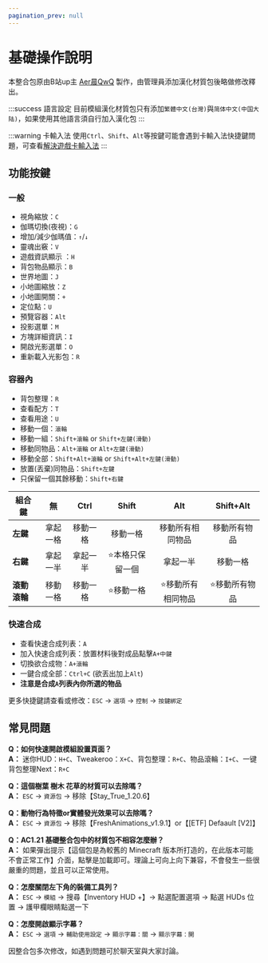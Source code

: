 ```yaml
---
pagination_prev: null
---
```


# 基礎操作說明

本整合包原由B站up主 [Aer晨QwQ](https：//space.bilibili.com/1989205162) 製作，由管理員添加漢化材質包後略做修改釋出。

:::success 語言設定
目前模組漢化材質包只有添加`繁體中文(台灣)`與`简体中文(中国大陆)`，如果使用其他語言須自行加入漢化包
:::

:::warning 卡輸入法
使用`Ctrl`、`Shift`、`Alt`等按鍵可能會遇到卡輸入法快捷鍵問題，可查看[解決遊戲卡輸入法](/docs/other/input-stuck)
:::
## 功能按鍵

### 一般
* 視角縮放：`C`
* 伽瑪切換(夜視)：`G`
* 增加/減少伽瑪值：`↑`/`↓`
* 靈魂出竅：`V`
* 遊戲資訊顯示 ：`H`
* 背包物品顯示：`B`
* 世界地圖：`J`
* 小地圖縮放：`Z`
* 小地圖開關：`+`
* 定位點：`U`
* 預覽容器：`Alt`
* 投影選單：`M`
* 方塊詳細資訊：`I`
* 開啟光影選單：`O`
* 重新載入光影包：`R`

### 容器內
* 背包整理：`R`
* 查看配方：`T`
* 查看用途：`U`
* 移動一個：`滾輪`
* 移動一組：`Shift+滾輪` or `Shift+左鍵(滑動)`
* 移動同物品：`Alt+滾輪` or `Alt+左鍵(滑動)`
* 移動全部：`Shift+Alt+滾輪` or `Shift+Alt+左鍵(滑動)`
* 放置(丟棄)同物品：`Shift+左鍵`
* 只保留一個其餘移動：`Shift+右鍵`
  
| 組合鍵       |    無    |   Ctrl   |     Shift      |      Alt       | Shift+Alt  |
| ------------ |:--------:|:--------:|:--------------:|:----------------:|:------------:|
| **左鍵**     | 拿起一格 | 移動一格 |    移動一格    | 移動所有相同物品 | 移動所有物品 |
| **右鍵**     | 拿起一半 | 拿起一半 | ⭐本格只保留一個 |     拿起一半     |   移動一格   |
| **滾動滾輪** | 移動一格 | 移動一格 |    ⭐移動一格    | ⭐移動所有相同物品 | ⭐移動所有物品 |

### 快速合成
* 查看快速合成列表：`A`
* 加入快速合成列表：放置材料後對成品點擊`A+中鍵`
* 切換欲合成物：`A+滾輪`
* 一鍵合成全部：`Ctrl+C` (欲丟出加上`Alt`)
* **注意是合成`A`列表內你所選的物品**

更多快捷鍵請查看或修改：`ESC` -> `選項` -> `控制` -> `按鍵綁定`


## 常見問題

**Q：如何快速開啟模組設置頁面？**  
**A：** 迷你HUD：`H+C`、Tweakeroo：`X+C`、背包整理：`R+C`、物品滾輪：`I+C`、一键背包整理Next：`R+C`

**Q：這個樹葉 樹木 花草的材質可以去除嗎？**  
**A：** `ESC` -> `資源包` -> 移除【Stay_True_1.20.6】

**Q：動物行為特徵or實體發光效果可以去除嗎？**  
**A：** `ESC` -> `資源包` -> 移除【FreshAnimations_v1.9.1】or【[ETF] Defaault [V2]】

**Q：AC1.21 基礎整合包中的材質包不相容怎麼辦？**  
**A：** 如果彈出提示【這個包是為較舊的 Minecraft 版本所打造的，在此版本可能不會正常工作】介面，點擊是加載即可。理論上可向上向下兼容，不會發生一些很嚴重的問題，並且可以正常使用。

**Q：怎麼關閉左下角的裝備工具列？**  
**A：** `ESC` -> `模組` -> 搜尋【Inventory HUD +】-> 點選配置選項 -> 點選 HUDs 位置 -> 護甲欄眼睛點選一下 

**Q：怎麼開啟顯示字幕？**  
**A：** `ESC` -> `選項` -> `輔助使用設定` -> `顯示字幕：關` -> `顯示字幕：開`

因整合包多次修改，如遇到問題可於聊天室與大家討論。